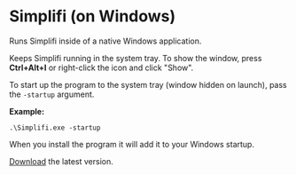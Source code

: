 ﻿# Simplifi (on Windows) 

Runs Simplifi inside of a native Windows application.

Keeps Simplifi running in the system tray. To show the window, press **Ctrl+Alt+I** or right-click the icon and click "Show".

To start up the program to the system tray (window hidden on launch), pass the `-startup` argument.

**Example:**
```
.\Simplifi.exe -startup
``` 

When you install the program it will add it to your Windows startup.

[Download](https://github.com/asheroto/Simplifi/releases/latest/download/Simplifi.exe) the latest version.